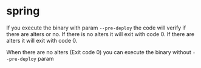 # spring

If you execute the binary with param `--pre-deploy` the code will verify if there are alters or no.
If there is no alters it will exit with code 0. If there are alters it will exit with code 0.

When there are no alters (Exit code 0) you can execute the binary without `--pre-deploy` param